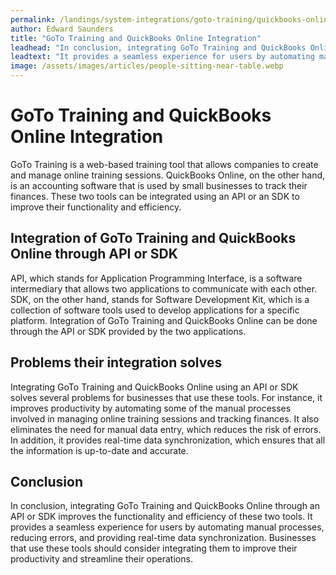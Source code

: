 ```yaml
---
permalink: /landings/system-integrations/goto-training/quickbooks-online
author: Edward Saunders
title: "GoTo Training and QuickBooks Online Integration"
leadhead: "In conclusion, integrating GoTo Training and QuickBooks Online through an API or SDK improves the functionality and efficiency of these two tools"
leadtext: "It provides a seamless experience for users by automating manual processes, reducing errors, and providing real-time data synchronization. Businesses that use these tools should consider integrating them to improve their productivity and streamline their operations."
image: /assets/images/articles/people-sitting-near-table.webp
---
```

<div class="arttext">	<h1>GoTo Training and QuickBooks Online Integration</h1>
	<p>GoTo Training is a web-based training tool that allows companies to create and manage online training sessions. QuickBooks Online, on the other hand, is an accounting software that is used by small businesses to track their finances. These two tools can be integrated using an API or an SDK to improve their functionality and efficiency.</p>
	<h2>Integration of GoTo Training and QuickBooks Online through API or SDK</h2>
	<p>API, which stands for Application Programming Interface, is a software intermediary that allows two applications to communicate with each other. SDK, on the other hand, stands for Software Development Kit, which is a collection of software tools used to develop applications for a specific platform. Integration of GoTo Training and QuickBooks Online can be done through the API or SDK provided by the two applications.</p>
	<h2>Problems their integration solves</h2>
	<p>Integrating GoTo Training and QuickBooks Online using an API or SDK solves several problems for businesses that use these tools. For instance, it improves productivity by automating some of the manual processes involved in managing online training sessions and tracking finances. It also eliminates the need for manual data entry, which reduces the risk of errors. In addition, it provides real-time data synchronization, which ensures that all the information is up-to-date and accurate.</p>
	<h2>Conclusion</h2>
	<p>In conclusion, integrating GoTo Training and QuickBooks Online through an API or SDK improves the functionality and efficiency of these two tools. It provides a seamless experience for users by automating manual processes, reducing errors, and providing real-time data synchronization. Businesses that use these tools should consider integrating them to improve their productivity and streamline their operations.</p>
</div>
